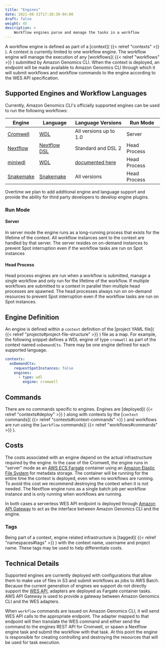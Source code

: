 ```yaml
---
title: "Engines"
date: 2021-08-31T17:28:39-04:00
draft: false
weight: 45
description: >
    Workflow engines parse and manage the tasks in a workflow
---
```


A workflow engine is defined as part of a [context]( {{< relref "contexts" >}} ). A context is currently limited to one workflow engine. The workflow engine will manage the execution of any [workflows]( {{< relref "workflows" >}} ) submitted
by Amazon Genomics CLI. When the context is deployed, an endpoint will be made available
to Amazon Genomics CLI through which it will submit workflows and workflow commands to the engine according to the WES API specification.

## Supported Engines and Workflow Languages

Currently, Amazon Genomics CLI's officially supported engines can be used to run the following workflows:

| Engine                                                    | Language                                                                                   | Language Versions                                                                                                       | Run Mode     |
|-----------------------------------------------------------|--------------------------------------------------------------------------------------------|-------------------------------------------------------------------------------------------------------------------------|--------------|
| [Cromwell](https://cromwell.readthedocs.io/en/stable/)    | [WDL](https://openwdl.org)                                                                 | All versions up to 1.0                                                                                                  | Server       |
| [Nextflow](https://www.nextflow.io)                       | [Nextflow DSL](https://www.nextflow.io/docs/latest/script.html)                            | Standard and DSL 2                                                                                                      | Head Process |
| [miniwdl](https://miniwdl.readthedocs.io/en/latest/)      | [WDL](https://openwdl.org)                                                                 | [documented here](https://miniwdl.readthedocs.io/en/latest/runner_reference.html?highlight=errata#wdl-interoperability) | Head Process |
| [Snakemake](https://snakemake.readthedocs.io/en/stable/)  | [Snakemake](https://snakemake.readthedocs.io/en/stable/snakefiles/writing_snakefiles.html) | All versions                                                                                                            | Head Process |

Overtime we plan to add additional engine and language support and provide the ability for third party developers to 
develop engine plugins.

### Run Mode

#### Server

In server mode the engine runs as a long-running process that exists for the lifetime of the context. All workflow instances sent to the context are handled by that server. The server resides on on-demand instances to prevent Spot interruption even if the workflow tasks are run on Spot instances

#### Head Process

Head process engines are run when a workflow is submitted, manage a single workflow and only run for the lifetime of the workflow. If multiple workflows are submitted to a context in parallel then multiple head processes are spawned. The head processes always run on on-demand resources to prevent Spot interruption even if the workflow tasks are run on Spot instances. 


## Engine Definition

An engine is defined within a `context` definition of the [project YAML file]( {{< relref "projects#project-file-structure" >}} ) file as a map. For example, the following snippet
defines a WDL engine of type `cromwell` as part of the context named `onDemandCtx`. There may be one engine defined 
for each supported language.

```yaml
contexts:
  onDemandCtx:
    requestSpotInstances: false
    engines:
      - type: wdl
        engine: cromwell
```

## Commands

There are no commands specific to engines. Engines are [deployed]( {{< relref "contexts#deploy" >}} ) along with contexts by the [`context` commands]( {{< relref "contexts#context-commands" >}} ) and workflows
are run using the [`workflow` commands]( {{< relref "workflows#commands" >}} ).

## Costs

The costs associated with an engine depend on the actual infrastructure required by the engine. In the case of the Cromwell,
the engine runs in "server" mode as an [AWS ECS Fargate](https://docs.aws.amazon.com/AmazonECS/latest/userguide/index.html) container using an 
[Amazon Elastic File System](https://docs.aws.amazon.com/efs/latest/ug/index.html) for metadata storage. The container
will be running for the entire time the context is deployed, even when no workflows are running. To avoid this cost we
recommend destroying the context when it is not needed. The Nextflow engine runs as a single batch job per workflow instance
and is only running when workflows are running.

In both cases a serverless WES API endpoint is deployed through [Amazon API Gateway](https://docs.aws.amazon.com/apigatewayv2/latest/api-reference/) to act as the interface between Amazon Genomics CLI and
the engine. 

### Tags

Being part of a context, engine related infrastructure is [tagged]( {{< relref "namespaces#tags" >}} ) with the context name, username and project name. These tags may be used to help
differentiate costs.

## Technical Details

Supported engines are currently deployed with configurations that allow them to make use of files in S3 and submit workflows
as jobs to AWS Batch. Because the current generation of engines we support do not directly support the [WES API](https://ga4gh.github.io/workflow-execution-service-schemas/docs/), adapters
are deployed as Fargate container tasks. AWS API Gateway is used to provide a gateway between Amazon Genomics CLI and the WES adapters.

When `workflow` commands are issued on Amazon Genomics CLI, it will send WES API calls to the appropriate endpoint. The adapter mapped 
to that endpoint will then translate the WES command and either send the command to the engines REST API for Cromwell, or
spawn a Nextflow engine task and submit the workflow with that task. At this point the engine is responsible for creating
controlling and destroying the resources that will be used for task execution.
